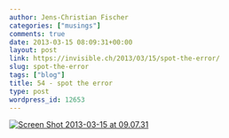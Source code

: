 ```yaml
---
author: Jens-Christian Fischer
categories: ["musings"]
comments: true
date: 2013-03-15 08:09:31+00:00
layout: post
link: https://invisible.ch/2013/03/15/spot-the-error/
slug: spot-the-error
tags: ["blog"]
title: 54 - spot the error
type: post
wordpress_id: 12653
---
```


[![Screen Shot 2013-03-15 at 09.07.31](/wp-content/uploads/2013/03/Screen-Shot-2013-03-15-at-09.07.31.png)](/wp-content/uploads/2013/03/Screen-Shot-2013-03-15-at-09.07.31.png)
